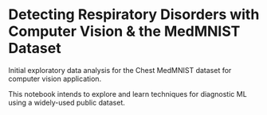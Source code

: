 # Detecting Respiratory Disorders with Computer Vision & the MedMNIST Dataset

Initial exploratory data analysis for the Chest MedMNIST dataset for computer vision application.

This notebook intends to explore and learn techniques for diagnostic ML using a widely-used public dataset. 
